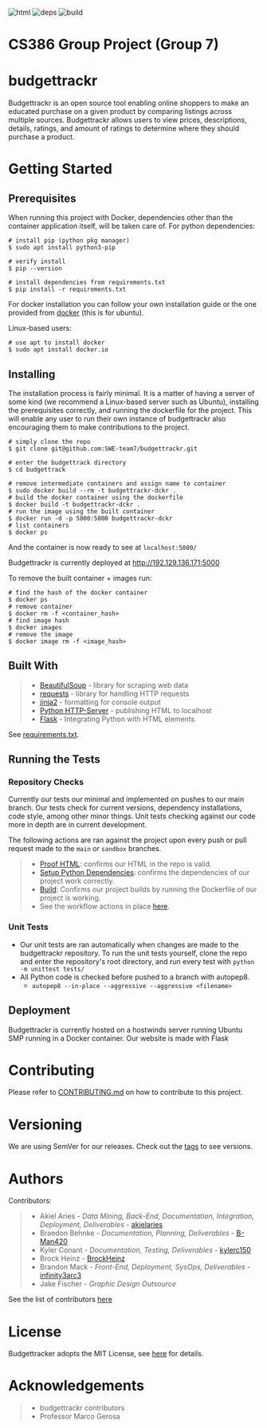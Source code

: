 ![html](https://github.com/SWE-team7/budgettrackr/actions/workflows/valid-html.yml/badge.svg)
![deps](https://github.com/SWE-team7/budgettrackr/actions/workflows/deps.yml/badge.svg)
![build](https://github.com/SWE-team7/budgettrackr/actions/workflows/build.yml/badge.svg)

# CS386 Group Project (Group 7)

# budgettrackr
Budgettrackr is an open source tool enabling online shoppers to make an educated purchase on a given 
product by comparing listings across multiple sources. Budgettrackr allows users to view prices, 
descriptions, details, ratings, and amount of ratings to determine where they should purchase a product. 

# Getting Started
## Prerequisites
When running this project with Docker, dependencies other than the container
application itself, will be taken care of. 
For python dependencies: 
```
# install pip (python pkg manager)
$ sudo apt install python3-pip

# verify install
$ pip --version

# install dependencies from requirements.txt
$ pip install -r requirements.txt
```
For docker installation you can follow your own installation guide or the one 
provided from [docker](https://docs.docker.com/engine/install/) (this is 
for ubuntu).

Linux-based users:
```
# use apt to install docker
$ sudo apt install docker.io
```

## Installing
The installation process is fairly minimal. It is a matter of having a server 
of some kind (we recommend a Linux-based server such as Ubuntu), installing 
the prerequisites correctly, and running the dockerfile for the project. This will
enable any user to run their own instance of budgettrackr also encouraging them to
make contributions to the project. 
```
# simply clone the repo
$ git clone git@github.com:SWE-team7/budgettrackr.git

# enter the budgettrack directory
$ cd budgettrack

# remove intermediate containers and assign name to container
$ sudo docker build --rm -t budgettrackr-dckr .
# build the docker container using the dockerfile
$ docker build -t budgettrackr-dckr .
# run the image using the built container
$ docker run -d -p 5000:5000 budgettrackr-dckr
# list containers
$ docker ps
```
And the container is now ready to see at `localhost:5000/`

Budgettrackr is currently deployed at http://192.129.136.171:5000

To remove the built container + images run:
```
# find the hash of the docker container
$ docker ps
# remove container
$ docker rm -f <container_hash>
# find image hash
$ docker images
# remove the image 
$ docker image rm -f <image_hash>
```

## Built With
> * [BeautifulSoup](https://pypi.org/project/beautifulsoup4/) - library for scraping web data
> * [requests](https://pypi.org/project/requests/) - library for handling HTTP requests
> * [jinja2](https://pypi.org/project/Jinja2/) - formatting for console output
> * [Python HTTP-Server](https://docs.python.org/3/library/http.server.html) - publishing HTML to localhost
> * [Flask](https://flask.palletsprojects.com/en/2.2.x/) - Integrating Python with HTML elements

See [requirements.txt](https://github.com/SWE-team7/budgettrackr/blob/main/requirements.txt). 

## Running the Tests

### Repository Checks
Currently our tests our minimal and implemented on pushes to our main branch. 
Our tests check for current versions, dependency installations, code style, among other 
minor things. Unit tests checking against our code more in depth are in current development.

The following actions are ran against the project upon every push or pull request made to the `main` or `sandbox` branches.
> * [Proof HTML](https://github.com/SWE-team7/budgettrackr/blob/sandbox/.github/workflows/proof-html.yml): confirms
our HTML in the repo is valid.
> * [Setup Python Dependencies](https://github.com/SWE-team7/budgettrackr/blob/sandbox/.github/workflows/deps.yml): confirms the
dependencies of our project work correctly.
> * [Build](https://github.com/SWE-team7/budgettrackr/blob/sandbox/.github/workflows/build.yml): Confirms our project builds by 
running the Dockerfile of our project
is working. 
> * See the workflow actions in place [here](https://github.com/SWE-team7/budgettrackr/tree/sandbox/.github).

### Unit Tests
* Our unit tests are ran automatically when changes are made to the budgettrackr repository. 
To run the unit tests yourself, clone the repo and enter the repository's root directory, and
run every test with `python -m unittest tests/`
* All Python code is checked before pushed to a branch with autopep8.
    * `autopep8 --in-place --aggressive --aggressive <filename>`

## Deployment
Budgettrackr is currently hosted on a hostwinds server running Ubuntu SMP
running in a Docker container. Our website is made with Flask 

# Contributing
Please refer to [CONTRIBUTING.md](https://github.com/SWE-team7/budgettrackr/blob/main/CONTRIBUTING.md) on how
to contribute to this project. 

# Versioning
We are using SemVer for our releases. Check out the [tags](https://github.com/SWE-team7/budgettrackr/tags) to see versions.

# Authors
Contributors:
> * Akiel Aries - *Data Mining, Back-End, Documentation, Integration, Deployment, Deliverables* - [akielaries](https://github.com/akielaries)
> * Braedon Behnke - *Documentation, Planning, Deliverables* - [B-Man420](https://github.com/B-Man420)
> * Kyler Conant - *Documentation, Testing, Deliverables* - [kylerc150](https://github.com/kylerc150)
> * Brock Heinz - [BrockHeinz](https://github.com/BrockHeinz)
> * Brandon Mack - *Front-End, Deployment, SysOps, Deliverables* - [infinity3arc3](https://github.com/infinity3arc3)
> * Jake Fischer - *Graphic Design Outsource*

See the list of contributors [here](https://github.com/SWE-team7/budgettrackr/blob/main/CONTRIBUTORS.md)

# License
Budgettracker adopts the MIT License, see [here](https://github.com/SWE-team7/budgettrackr/blob/main/LICENSE) for details. 

# Acknowledgements
> * budgettrackr contributors
> * Professor Marco Gerosa

